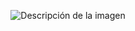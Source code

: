 

<p align="center"> <img src="https://png.pngtree.com/thumb_back/fw800/background/20220507/pngtree-seamless-vector-topographic-map-background-white-on-dark-image_1318808.jpg" alt="Descripción de la imagen"> </p>













